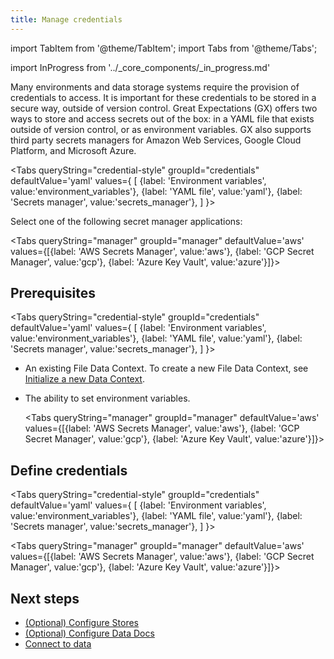 ```yaml
---
title: Manage credentials
---
```


import TabItem from '@theme/TabItem';
import Tabs from '@theme/Tabs';

import InProgress from '../_core_components/_in_progress.md'

Many environments and data storage systems require the provision of credentials to access.  It is important for these credentials to be stored in a secure way, outside of version control.  Great Expectations (GX) offers two ways to store and access secrets out of the box: in a YAML file that exists outside of version control, or as environment variables.  GX also supports third party secrets managers for Amazon Web Services, Google Cloud Platform, and Microsoft Azure. 

<Tabs 
  queryString="credential-style" 
  groupId="credentials" 
  defaultValue='yaml' 
  values={
   [
    {label: 'Environment variables', value:'environment_variables'},
    {label: 'YAML file', value:'yaml'},
    {label: 'Secrets manager', value:'secrets_manager'},
   ]
  }>

  <TabItem value="yaml" label="YAML file">
  </TabItem>

  <TabItem value="environment_variables" label="Environment variables">
  </TabItem>

  <TabItem value="secrets_manager" label="Secrets manager">

Select one of the following secret manager applications:

  <Tabs queryString="manager" groupId="manager" defaultValue='aws' values={[{label: 'AWS Secrets Manager', value:'aws'}, {label: 'GCP Secret Manager', value:'gcp'}, {label: 'Azure Key Vault', value:'azure'}]}>

  <TabItem value="aws">
  </TabItem>

  <TabItem value="gcp">
  </TabItem>

  <TabItem value="azure">
  </TabItem>

  </Tabs>

  </TabItem>

</Tabs>

## Prerequisites

<Tabs 
  queryString="credential-style" 
  groupId="credentials" 
  defaultValue='yaml' 
  values={
   [
    {label: 'Environment variables', value:'environment_variables'},
    {label: 'YAML file', value:'yaml'},
    {label: 'Secrets manager', value:'secrets_manager'},
   ]
  }>

  <TabItem value="yaml" label="YAML file">

- An existing File Data Context.  To create a new File Data Context, see [Initialize a new Data Context](/core/installation_and_setup/manage_data_contexts.md?context-type=file#initialize-a-new-data-context).


  </TabItem>

  <TabItem value="environment_variables" label="Environment variables">

- The ability to set environment variables.


  </TabItem>

  <TabItem value="secrets_manager" label="Secrets manager">

  <Tabs queryString="manager" groupId="manager" defaultValue='aws' values={[{label: 'AWS Secrets Manager', value:'aws'}, {label: 'GCP Secret Manager', value:'gcp'}, {label: 'Azure Key Vault', value:'azure'}]}>

  <TabItem value="aws">
<InProgress/>
  </TabItem>

  <TabItem value="gcp">
<InProgress/>
  </TabItem>

  <TabItem value="azure">
<InProgress/>
  </TabItem>

  </Tabs>

  </TabItem>

</Tabs>

## Define credentials

<Tabs 
  queryString="credential-style" 
  groupId="credentials" 
  defaultValue='yaml' 
  values={
   [
    {label: 'Environment variables', value:'environment_variables'},
    {label: 'YAML file', value:'yaml'},
    {label: 'Secrets manager', value:'secrets_manager'},
   ]
  }>

  <TabItem value="yaml" label="YAML file">
<InProgress/>
  </TabItem>

  <TabItem value="environment_variables" label="Environment variables">
<InProgress/>
  </TabItem>

  <TabItem value="secrets_manager" label="Secrets manager">

  <Tabs queryString="manager" groupId="manager" defaultValue='aws' values={[{label: 'AWS Secrets Manager', value:'aws'}, {label: 'GCP Secret Manager', value:'gcp'}, {label: 'Azure Key Vault', value:'azure'}]}>

  <TabItem value="aws">
<InProgress/>
  </TabItem>

  <TabItem value="gcp">
<InProgress/>
  </TabItem>

  <TabItem value="azure">
<InProgress/>
  </TabItem>

  </Tabs>

  </TabItem>

</Tabs>

## Next steps

- [(Optional) Configure Stores](./manage_metadata_stores.md)
- [(Optional) Configure Data Docs](./manage_metadata_stores.md)
- [Connect to data](../connect_to_data/connect_to_data)
